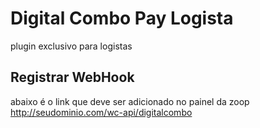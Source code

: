 # Digital Combo Pay Logista
plugin exclusivo para logistas


## Registrar WebHook
abaixo é o link que deve ser adicionado no painel da zoop
http://seudominio.com/wc-api/digitalcombo